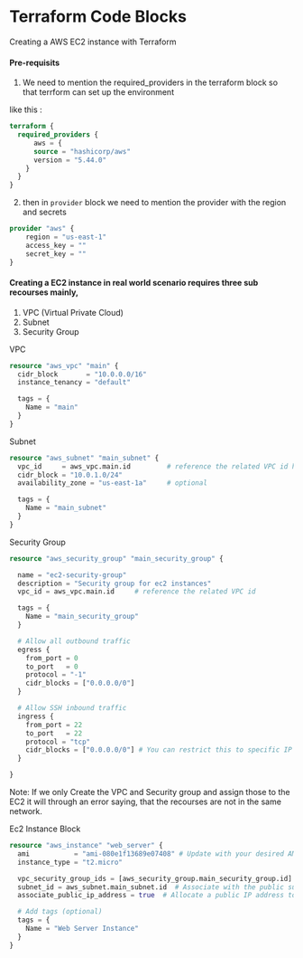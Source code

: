 # Terraform Code Blocks

Creating a AWS EC2 instance with Terraform

#### Pre-requisits

1. We need to mention the required_providers in the terraform block so that terrform can set up the environment
    
like this :

```tf
terraform {
  required_providers {
      aws = {
      source = "hashicorp/aws"
      version = "5.44.0"
    }
  }
}
```

2. then in ```provider``` block we need to mention the provider with the region and secrets
```tf
provider "aws" {
    region = "us-east-1"
    access_key = ""
    secret_key = ""
}
```
#### Creating a EC2 instance in real world scenario requires three sub recourses mainly,
1. VPC (Virtual Private Cloud)
2. Subnet
3. Security Group

VPC

```tf
resource "aws_vpc" "main" {
  cidr_block       = "10.0.0.0/16"
  instance_tenancy = "default"

  tags = {
    Name = "main"
  }
}
```
Subnet

```tf
resource "aws_subnet" "main_subnet" {
  vpc_id     = aws_vpc.main.id         # reference the related VPC id here
  cidr_block = "10.0.1.0/24"
  availability_zone = "us-east-1a"     # optional

  tags = {
    Name = "main_subnet"
  }
}
```
Security Group

```tf
resource "aws_security_group" "main_security_group" {

  name = "ec2-security-group"
  description = "Security group for ec2 instances"
  vpc_id = aws_vpc.main.id     # reference the related VPC id 

  tags = {
    Name = "main_security_group"
  }

  # Allow all outbound traffic
  egress {
    from_port = 0
    to_port   = 0
    protocol = "-1"              
    cidr_blocks = ["0.0.0.0/0"]
  }

  # Allow SSH inbound traffic
  ingress {
    from_port = 22
    to_port   = 22
    protocol = "tcp"
    cidr_blocks = ["0.0.0.0/0"] # You can restrict this to specific IP addresses for better security
  }

}
```

Note: If we only Create the VPC and Security group and assign those to the EC2 it will through an error saying, that the recourses are not in the same network.

Ec2 Instance Block

```tf
resource "aws_instance" "web_server" {
  ami           = "ami-080e1f13689e07408" # Update with your desired AMI ID
  instance_type = "t2.micro"

  vpc_security_group_ids = [aws_security_group.main_security_group.id]
  subnet_id = aws_subnet.main_subnet.id  # Associate with the public subnet
  associate_public_ip_address = true  # Allocate a public IP address to the instance

  # Add tags (optional)
  tags = {
    Name = "Web Server Instance"
  }
}
```

 



